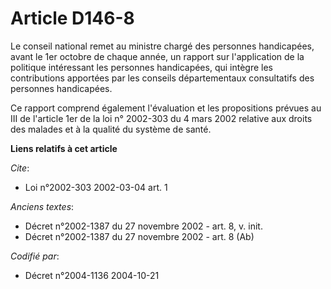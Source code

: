 # Article D146-8

Le conseil national remet au ministre chargé des personnes handicapées, avant le 1er octobre de chaque année, un rapport sur
l'application de la politique intéressant les personnes handicapées, qui intègre les contributions apportées par les conseils
départementaux consultatifs des personnes handicapées.

Ce rapport comprend également l'évaluation et les propositions prévues au III de l'article 1er de la loi n° 2002-303 du 4
mars 2002 relative aux droits des malades et à la qualité du système de santé.

**Liens relatifs à cet article**

_Cite_:

  - Loi n°2002-303 2002-03-04 art. 1

_Anciens textes_:

  - Décret n°2002-1387 du 27 novembre 2002 - art. 8, v. init.
  - Décret n°2002-1387 du 27 novembre 2002 - art. 8 (Ab)

_Codifié par_:

  - Décret n°2004-1136 2004-10-21

